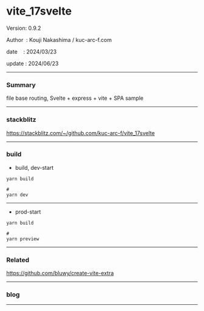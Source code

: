 ﻿# vite_17svelte

 Version: 0.9.2

 Author  : Kouji Nakashima / kuc-arc-f.com

 date    : 2024/03/23 

 update  : 2024/06/23  

***
### Summary

file base routing, Svelte + express + vite +  SPA sample

***
### stackblitz

https://stackblitz.com/~/github.com/kuc-arc-f/vite_17svelte

***
### build

* build, dev-start

```
yarn build

#
yarn dev
```

***
* prod-start

```
yarn build

#
yarn preview
```
***
### Related

https://github.com/bluwy/create-vite-extra


***
### blog 

***


